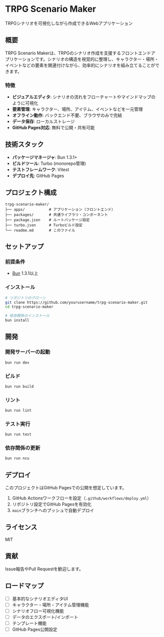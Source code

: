 # TRPG Scenario Maker

TRPGシナリオを可視化しながら作成できるWebアプリケーション

## 概要

TRPG Scenario Makerは、TRPGのシナリオ作成を支援するフロントエンドアプリケーションです。シナリオの構造を視覚的に整理し、キャラクター・場所・イベントなどの要素を関連付けながら、効率的にシナリオを組み立てることができます。

### 特徴

- **ビジュアルエディタ**: シナリオの流れをフローチャートやマインドマップのように可視化
- **要素管理**: キャラクター、場所、アイテム、イベントなどを一元管理
- **オフライン動作**: バックエンド不要、ブラウザのみで完結
- **データ保存**: ローカルストレージ
- **GitHub Pages対応**: 無料で公開・共有可能

## 技術スタック

- **パッケージマネージャ**: Bun 1.3.1+
- **ビルドツール**: Turbo (monorepo管理)
- **テストフレームワーク**: Vitest
- **デプロイ先**: GitHub Pages

## プロジェクト構成

```
trpg-scenario-maker/
├── apps/           # アプリケーション（フロントエンド）
├── packages/       # 共通ライブラリ・コンポーネント
├── package.json    # ルートパッケージ設定
├── turbo.json      # Turboビルド設定
└── readme.md       # このファイル
```

## セットアップ

### 前提条件

- [Bun](https://bun.sh/) 1.3.1以上

### インストール

```bash
# リポジトリのクローン
git clone https://github.com/yourusername/trpg-scenario-maker.git
cd trpg-scenario-maker

# 依存関係のインストール
bun install
```

## 開発

### 開発サーバーの起動

```bash
bun run dev
```

### ビルド

```bash
bun run build
```

### リント

```bash
bun run lint
```

### テスト実行

```bash
bun run test
```

### 依存関係の更新

```bash
bun run ncu
```

## デプロイ

このプロジェクトはGitHub Pagesでの公開を想定しています。

1. GitHub Actionsワークフローを設定（`.github/workflows/deploy.yml`）
2. リポジトリ設定でGitHub Pagesを有効化
3. `main`ブランチへのプッシュで自動デプロイ

## ライセンス

MIT

## 貢献

Issue報告やPull Requestを歓迎します。

## ロードマップ

- [ ] 基本的なシナリオエディタUI
- [ ] キャラクター・場所・アイテム管理機能
- [ ] シナリオフロー可視化機能
- [ ] データのエクスポート/インポート
- [ ] テンプレート機能
- [ ] GitHub Pages公開設定
